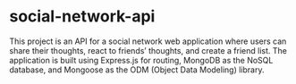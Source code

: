 # social-network-api
This project is an API for a social network web application where users can share their thoughts, react to friends’ thoughts, and create a friend list. The application is built using Express.js for routing, MongoDB as the NoSQL database, and Mongoose as the ODM (Object Data Modeling) library.
